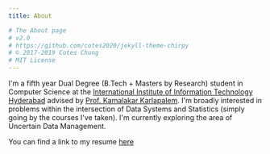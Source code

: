 ```yaml
---
title: About

# The About page
# v2.0
# https://github.com/cotes2020/jekyll-theme-chirpy
# © 2017-2019 Cotes Chung
# MIT License
---
```


I'm a fifth year Dual Degree (B.Tech + Masters by Research) student in Computer Science at the [International Institute of Information Technology Hyderabad](https://www.iiit.ac.in/) advised by [Prof. Kamalakar Karlapalem](https://faculty.iiit.ac.in/~kamal/). I'm broadly interested in problems within the intersection of Data Systems and Statistics (simply going by the courses I've taken). I'm currently exploring the area of Uncertain Data Management. 

You can find a link to my resume [here](https://jayitha.github.io/Resume/resume.pdf)